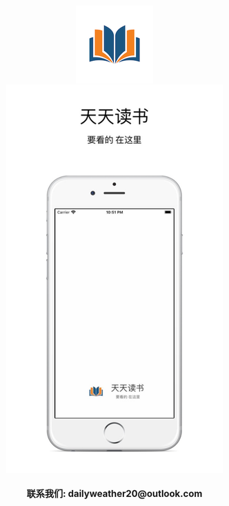 <div style="text-align: center">
<img src="imgs/logo.png"/>
</div>

<div style="text-align: center">
<img src="imgs/launch.png"/>
</div>

<center><h2>联系我们: dailyweather20@outlook.com</h2></center>

